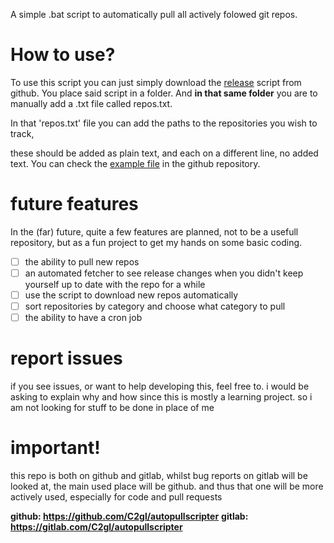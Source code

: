 A simple .bat script to automatically pull all actively folowed git repos.

# How to use?
To use this script you can just simply download the [release](https://github.com/C2gl/autopullscripter/releases) script from github. 
You place said script in a folder. And **in that same folder** you are to manually add a .txt file called repos.txt.

In that 'repos.txt' file you can add the paths to the repositories you wish to track, 

these should be added as plain text, and each on a different line, no added text. 
You can check the [example file](https://github.com/C2gl/autopullscripter/blob/main/repos.txt) in the github repository.


# future features 
In the (far) future, quite a few features are planned, not to be a usefull repository, but as a fun project to get my hands on some basic coding.

- [ ] the ability to pull new repos
- [ ] an automated fetcher to see release changes when you didn't keep yourself up to date with the repo for a while
- [ ] use the script to download new repos automatically 
- [ ] sort repositories by category and choose what category to pull
- [ ] the ability to have a cron job

# report issues 
if you see issues, or want to help developing this, feel free to.
i would be asking to explain why and how since this is mostly a learning project. so i am not looking for stuff to be done in place of me 

# important! 
this repo is both on github and gitlab, 
whilst bug reports on gitlab will be looked at, the main used place will be github. and thus that one will be more actively used, especially for code and pull requests

**github: https://github.com/C2gl/autopullscripter**
**gitlab: https://gitlab.com/C2gl/autopullscripter**